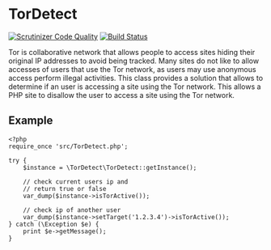 # TorDetect

[![Scrutinizer Code Quality](https://scrutinizer-ci.com/g/CyberLine/TorDetect/badges/quality-score.png?b=master)](https://scrutinizer-ci.com/g/CyberLine/TorDetect/?branch=master)
[![Build Status](https://scrutinizer-ci.com/g/CyberLine/TorDetect/badges/build.png?b=master)](https://scrutinizer-ci.com/g/CyberLine/TorDetect/build-status/master)

Tor is collaborative network that allows people to access sites hiding their original IP addresses to avoid being tracked.
Many sites do not like to allow accesses of users that use the Tor network, as users may use anonymous access perform illegal activities.
This class provides a solution that allows to determine if an user is accessing a site using the Tor network.
This allows a PHP site to disallow the user to access a site using the Tor network.

## Example

	<?php
	require_once 'src/TorDetect.php';

    try {
        $instance = \TorDetect\TorDetect::getInstance();
        
        // check current users ip and
        // return true or false
        var_dump($instance->isTorActive());
    
        // check ip of another user
        var_dump($instance->setTarget('1.2.3.4')->isTorActive());
    } catch (\Exception $e) {
        print $e->getMessage();
    }